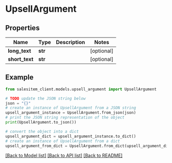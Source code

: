 # UpsellArgument


## Properties

Name | Type | Description | Notes
------------ | ------------- | ------------- | -------------
**long_text** | **str** |  | [optional] 
**short_text** | **str** |  | [optional] 

## Example

```python
from salesitem_client.models.upsell_argument import UpsellArgument

# TODO update the JSON string below
json = "{}"
# create an instance of UpsellArgument from a JSON string
upsell_argument_instance = UpsellArgument.from_json(json)
# print the JSON string representation of the object
print(UpsellArgument.to_json())

# convert the object into a dict
upsell_argument_dict = upsell_argument_instance.to_dict()
# create an instance of UpsellArgument from a dict
upsell_argument_from_dict = UpsellArgument.from_dict(upsell_argument_dict)
```
[[Back to Model list]](../README.md#documentation-for-models) [[Back to API list]](../README.md#documentation-for-api-endpoints) [[Back to README]](../README.md)


